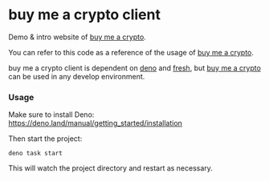 # buy me a crypto client

Demo & intro website of [buy me a crypto](https://github.com/aiinkiestism/buy-me-a-crypto).<br />

You can refer to this code as a reference of the usage of [buy me a crypto](https://github.com/aiinkiestism/buy-me-a-crypto).<br />

buy me a crypto client is dependent on [deno](https://deno.land) and [fresh](https://fresh.deno.dev/), but [buy me a crypto](https://github.com/aiinkiestism/buy-me-a-crypto) can be used in any develop environment.

### Usage

Make sure to install Deno: https://deno.land/manual/getting_started/installation

Then start the project:

```
deno task start
```

This will watch the project directory and restart as necessary.
